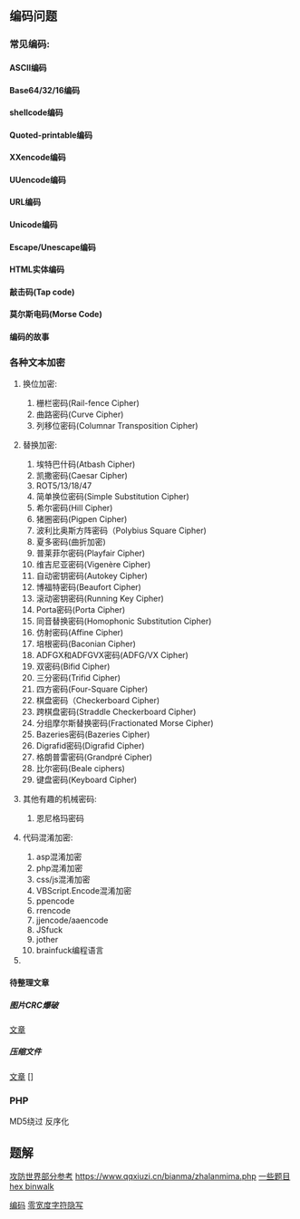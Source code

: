 ## 编码问题
### 常见编码:
#### ASCII编码
#### Base64/32/16编码
#### shellcode编码
#### Quoted-printable编码
#### XXencode编码
#### UUencode编码
#### URL编码
#### Unicode编码
#### Escape/Unescape编码
#### HTML实体编码
#### 敲击码(Tap code)
#### 莫尔斯电码(Morse Code)
#### 编码的故事
### 各种文本加密
    
1.  换位加密:
    
    1.  栅栏密码(Rail-fence Cipher)
    2.  曲路密码(Curve Cipher)
    3.  列移位密码(Columnar Transposition Cipher)
2.  替换加密:
    
    1.  埃特巴什码(Atbash Cipher)
    2.  凯撒密码(Caesar Cipher)
    3.  ROT5/13/18/47
    4.  简单换位密码(Simple Substitution Cipher)
    5.  希尔密码(Hill Cipher)
    6.  猪圈密码(Pigpen Cipher)
    7.  波利比奥斯方阵密码（Polybius Square Cipher)
    8.  夏多密码(曲折加密)
    9.  普莱菲尔密码(Playfair Cipher)
    10.  维吉尼亚密码(Vigenère Cipher)
    11.  自动密钥密码(Autokey Cipher)
    12.  博福特密码(Beaufort Cipher)
    13.  滚动密钥密码(Running Key Cipher)
    14.  Porta密码(Porta Cipher)
    15.  同音替换密码(Homophonic Substitution Cipher)
    16.  仿射密码(Affine Cipher)
    17.  培根密码(Baconian Cipher)
    18.  ADFGX和ADFGVX密码(ADFG/VX Cipher)
    19.  双密码(Bifid Cipher)
    20.  三分密码(Trifid Cipher)
    21.  四方密码(Four-Square Cipher)
    22.  棋盘密码（Checkerboard Cipher)
    23.  跨棋盘密码(Straddle Checkerboard Cipher)
    24.  分组摩尔斯替换密码(Fractionated Morse Cipher)
    25.  Bazeries密码(Bazeries Cipher)
    26.  Digrafid密码(Digrafid Cipher)
    27.  格朗普雷密码(Grandpré Cipher)
    28.  比尔密码(Beale ciphers)
    29.  键盘密码(Keyboard Cipher)
3.  其他有趣的机械密码:
    
    1.  恩尼格玛密码
4.  代码混淆加密:
    
    1.  asp混淆加密
    2.  php混淆加密
    3.  css/js混淆加密
    4.  VBScript.Encode混淆加密
    5.  ppencode
    6.  rrencode
    7.  jjencode/aaencode
    8.  JSfuck
    9.  jother
    10.  brainfuck编程语言
5. 
#### 待整理文章
##### 图片CRC爆破
[文章](https://www.cxymm.net/article/weixin_44145452/109612189)
##### 压缩文件
[文章](http://www.fzwjscj.xyz/index.php/archives/16/)
[]
### PHP
MD5绕过
反序化
## 题解
[攻防世界部分参考](https://zhuanlan.zhihu.com/p/103702094)
https://www.qqxiuzi.cn/bianma/zhalanmima.php
[一些题目](https://www.cnblogs.com/backlion/p/15693677.html)
[hex binwalk](https://blog.csdn.net/mengmeng0510/article/details/120933296)

[编码](https://blog.csdn.net/Ahuuua/article/details/109189985)
[零宽度字符隐写](https://blog.csdn.net/Amherstieae/article/details/108909743)
